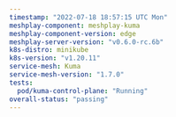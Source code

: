 ```yaml
---
timestamp: "2022-07-18 18:57:15 UTC Mon"
meshplay-component: meshplay-kuma
meshplay-component-version: edge
meshplay-server-version: "v0.6.0-rc.6b"
k8s-distro: minikube
k8s-version: "v1.20.11"
service-mesh: Kuma
service-mesh-version: "1.7.0"
tests:
  pod/kuma-control-plane: "Running"
overall-status: "passing"
---
```

